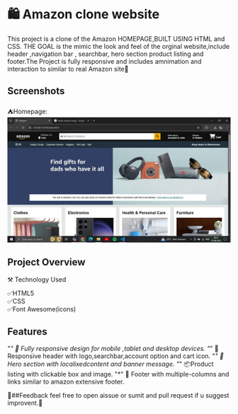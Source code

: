 
# 🛍 Amazon clone website
 This project is a clone of the Amazon HOMEPAGE,BUILT USING HTML and CSS. THE GOAL is the mimic the look and feel of the orginal website,include header ,navigation bar , searchbar, hero section product listing and footer.The Project is fully responsive and includes amnimation and interaction to similar to real Amazon site🎯 


## Screenshots
⛺Homepage:
![image alt](https://github.com/Divanshugaur001/Amazon-Clone/blob/01bafd6017ee6dad38c7479fd790ac63140df5ed/rer.JPG)


## Project Overview
⚒ Technology Used

✅HTML5  
✅CSS  
✅Font Awesome(icons)  


## Features

"*" 📱 Fully responsive design for mobile ,tablet and desktop devices.
"*" 🎯Responsive header with logo,searchbar,account option and cart icon.
"*" 🌄 Hero section with localixedcontent and banner message.
"*" 📦Product listing with clickable box and image.
"*" 📄 Footer with multiple-columns and links similar to amazon extensive footer.


🔔##Feedback
feel free to open aissue or sumit and pull request if u suggest improvent.📄
